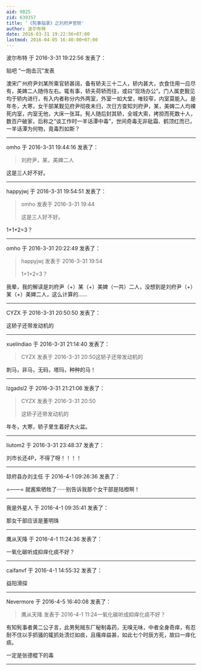 ```yaml
---
aid: 9025
zid: 639357
title: '《髡事指录》之刘府尹官轿'
author: 波尔布特
date: 2016-03-31 19:22:56+07:00
lastmod: 2016-04-05 16:40:00+07:00
---
```


波尔布特 于 2016-3-31 19:22:56 发表了：

贴吧 “一炮击沉”发表

澳宋广州府尹刘某所乘官轿甚阔，备有轿夫三十二人，轿内甚大，衣食住用一应尽有，美婢二人随侍左右。辄有事，轿夫荷轿而往，或曰“现场办公”。门人属吏觐见均于轿内进行，有入内者称分内外两室，外室一如大堂，唯较窄，内室莫能入。是年冬，大寒，女干部某觐见府尹彻夜未归，次日方查知刘府尹，某，美婢二人均裸死内室，内室无他，大床一张耳。髡人随后封其轿，全城大索，拷掠而死数十人，数百户破家，后称之“谈工作时一羊话潭中毒”，世间奇毒无非砒霜、鹤顶红而已，一羊话潭为何物，竟毒烈如斯？

---------

omho 于 2016-3-31 19:44:16 发表了：

> 刘府尹，某，美婢二人



这是三人好不好。

---------

happyjwj 于 2016-3-31 19:54:51 发表了：

> omho 发表于 2016-3-31 19:44
> 
> 这是三人好不好。



1+1+2=3？

---------

omho 于 2016-3-31 20:22:49 发表了：

> happyjwj 发表于 2016-3-31 19:54
> 
> 1+1+2=3？



我晕，我的解读是刘府尹（+）某（+）美婢（一共）二人，没想到是刘府尹（+）某（+）美婢二人，这么计算的……

---------

CYZX 于 2016-3-31 20:50:50 发表了：

这轿子还带发动机的

---------

xuelindiao 于 2016-3-31 21:14:40 发表了：

> CYZX 发表于 2016-3-31 20:50这轿子还带发动机的



刺马，非马，无码，塔玛，种种的马！

---------

lzgadsl2 于 2016-3-31 21:21:06 发表了：

> CYZX 发表于 2016-3-31 20:50
> 
> 这轿子还带发动机的



年冬，大寒，轿子里生着好大火盆。

---------

liutom2 于 2016-3-31 23:48:37 发表了：

刘市长还4P，不得了呀！！！！

---------

琼府县办刘主任 于 2016-4-1 09:26:36 发表了：

=——= 就酱紫牺牲了······别告诉我那个女干部是陆橙啊！

---------

我是外星人 于 2016-4-1 09:35:41 发表了：

那女干部应该是董明珠

---------

鹰从天降 于 2016-4-1 11:24:36 发表了：

一氧化碳听成抑痒化痰不好？

---------

caifanvf 于 2016-4-1 14:55:32 发表了：

益阳滑探

---------

Nevermore 于 2016-4-5 16:40:08 发表了：

> 鹰从天降 发表于 2016-4-1 11:24一氧化碳听成抑痒化痰不好？



有知髡事者黄二公子言，此男髡贼东厂秘制毒药，无嗅无味，中者全身奇痒，有忍耐不住以手抓骚的辄抓处溃烂如痰，且瘙痒益甚，如此七个时辰方死，故曰一痒化痰。

一定是张德棍下的毒

---------

